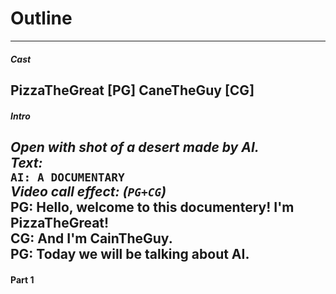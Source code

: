 # **Outline**
---
##### *Cast*
PizzaTheGreat [PG]
CaneTheGuy [CG]
---
#### *Intro*
*Open with shot of a desert made by AI.*   
*Text:*  
`AI: A DOCUMENTARY`  
*Video call effect: (`PG+CG`)*  
PG: Hello, welcome to this documentery! I'm PizzaTheGreat!  
CG: And I'm CainTheGuy.  
PG: Today we will be talking about AI.  
---
#### Part 1
